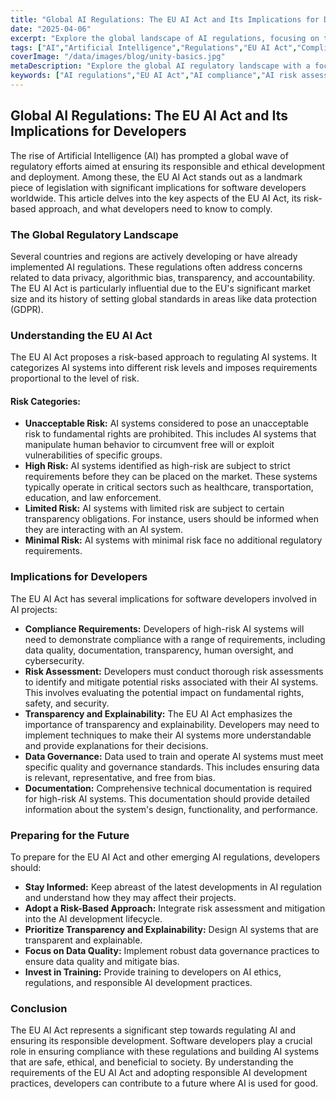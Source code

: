 ```yaml
---
title: "Global AI Regulations: The EU AI Act and Its Implications for Developers"
date: "2025-04-06"
excerpt: "Explore the global landscape of AI regulations, focusing on the EU AI Act and its impact on software developers. Understand compliance requirements, risk classifications, and the future of AI development."
tags: ["AI","Artificial Intelligence","Regulations","EU AI Act","Compliance","Software Development","Risk Management","Machine Learning","Ethics","Governance"]
coverImage: "/data/images/blog/unity-basics.jpg"
metaDescription: "Explore the global AI regulatory landscape with a focus on the EU AI Act and its impact on developers. Learn about compliance, risk assessments, and responsible AI development."
keywords: ["AI regulations","EU AI Act","AI compliance","AI risk assessment","responsible AI","AI ethics","AI governance","AI transparency","AI explainability","AI data governance"]
---
```


## Global AI Regulations: The EU AI Act and Its Implications for Developers

The rise of Artificial Intelligence (AI) has prompted a global wave of regulatory efforts aimed at ensuring its responsible and ethical development and deployment. Among these, the EU AI Act stands out as a landmark piece of legislation with significant implications for software developers worldwide. This article delves into the key aspects of the EU AI Act, its risk-based approach, and what developers need to know to comply.

### The Global Regulatory Landscape

Several countries and regions are actively developing or have already implemented AI regulations. These regulations often address concerns related to data privacy, algorithmic bias, transparency, and accountability. The EU AI Act is particularly influential due to the EU's significant market size and its history of setting global standards in areas like data protection (GDPR).

### Understanding the EU AI Act

The EU AI Act proposes a risk-based approach to regulating AI systems. It categorizes AI systems into different risk levels and imposes requirements proportional to the level of risk.

#### Risk Categories:

*   **Unacceptable Risk:** AI systems considered to pose an unacceptable risk to fundamental rights are prohibited. This includes AI systems that manipulate human behavior to circumvent free will or exploit vulnerabilities of specific groups.
*   **High Risk:** AI systems identified as high-risk are subject to strict requirements before they can be placed on the market. These systems typically operate in critical sectors such as healthcare, transportation, education, and law enforcement.
*   **Limited Risk:** AI systems with limited risk are subject to certain transparency obligations. For instance, users should be informed when they are interacting with an AI system.
*   **Minimal Risk:** AI systems with minimal risk face no additional regulatory requirements.

### Implications for Developers

The EU AI Act has several implications for software developers involved in AI projects:

*   **Compliance Requirements:** Developers of high-risk AI systems will need to demonstrate compliance with a range of requirements, including data quality, documentation, transparency, human oversight, and cybersecurity.
*   **Risk Assessment:** Developers must conduct thorough risk assessments to identify and mitigate potential risks associated with their AI systems. This involves evaluating the potential impact on fundamental rights, safety, and security.
*   **Transparency and Explainability:** The EU AI Act emphasizes the importance of transparency and explainability. Developers may need to implement techniques to make their AI systems more understandable and provide explanations for their decisions.
*   **Data Governance:** Data used to train and operate AI systems must meet specific quality and governance standards. This includes ensuring data is relevant, representative, and free from bias.
*   **Documentation:** Comprehensive technical documentation is required for high-risk AI systems. This documentation should provide detailed information about the system's design, functionality, and performance.

### Preparing for the Future

To prepare for the EU AI Act and other emerging AI regulations, developers should:

*   **Stay Informed:** Keep abreast of the latest developments in AI regulation and understand how they may affect their projects.
*   **Adopt a Risk-Based Approach:** Integrate risk assessment and mitigation into the AI development lifecycle.
*   **Prioritize Transparency and Explainability:** Design AI systems that are transparent and explainable.
*   **Focus on Data Quality:** Implement robust data governance practices to ensure data quality and mitigate bias.
*   **Invest in Training:** Provide training to developers on AI ethics, regulations, and responsible AI development practices.

### Conclusion

The EU AI Act represents a significant step towards regulating AI and ensuring its responsible development. Software developers play a crucial role in ensuring compliance with these regulations and building AI systems that are safe, ethical, and beneficial to society. By understanding the requirements of the EU AI Act and adopting responsible AI development practices, developers can contribute to a future where AI is used for good.

    